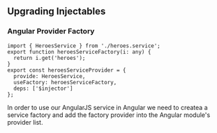 ## Upgrading Injectables
### Angular Provider Factory

```
import { HeroesService } from './heroes.service';
export function heroesServiceFactory(i: any) {
  return i.get('heroes');
}
export const heroesServiceProvider = {
  provide: HeroesService,
  useFactory: heroesServiceFactory,
  deps: ['$injector']
};
```

<aside class="notes">
In order to use our AngularJS service in Angular we need to createa a service factory and add the factory provider into the Angular module's provider list.
</aside>